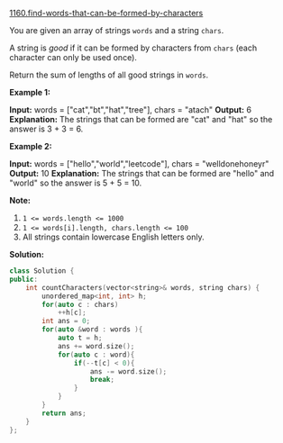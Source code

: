 [1160.find-words-that-can-be-formed-by-characters](https://leetcode.com/problems/find-words-that-can-be-formed-by-characters/)  

You are given an array of strings `words` and a string `chars`.

A string is _good_ if it can be formed by characters from `chars` (each character can only be used once).

Return the sum of lengths of all good strings in `words`.

**Example 1:**

**Input:** words = \["cat","bt","hat","tree"\], chars = "atach"
**Output:** 6
**Explanation:** 
The strings that can be formed are "cat" and "hat" so the answer is 3 + 3 = 6.

**Example 2:**

**Input:** words = \["hello","world","leetcode"\], chars = "welldonehoneyr"
**Output:** 10
**Explanation:** 
The strings that can be formed are "hello" and "world" so the answer is 5 + 5 = 10.

**Note:**

1.  `1 <= words.length <= 1000`
2.  `1 <= words[i].length, chars.length <= 100`
3.  All strings contain lowercase English letters only.  



**Solution:**  

```cpp
class Solution {
public:
    int countCharacters(vector<string>& words, string chars) {
        unordered_map<int, int> h;
        for(auto c : chars)
            ++h[c];
        int ans = 0;
        for(auto &word : words ){
            auto t = h;
            ans += word.size();
            for(auto c : word){
                if(--t[c] < 0){
                    ans -= word.size();
                    break;
                }       
            }
        }
        return ans;
    }
};

```
      